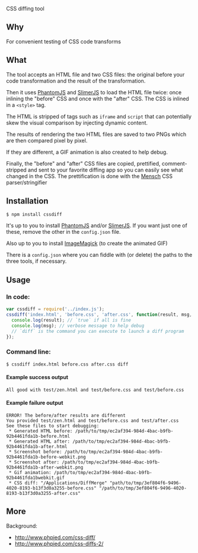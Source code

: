 CSS diffing tool

## Why

For convenient testing of CSS code transforms

## What

The tool accepts an HTML file and two CSS files: the original before your code transformation
and the result of the transformation.

Then it uses [PhantomJS](http://phantomjs.org/) and [SlimerJS](http://slimerjs.org/) to load the HTML file twice:
once inlining the "before" CSS and once with the "after" CSS. The CSS is inlined in a `<style>` tag.

The HTML is stripped of tags such as `iframe` and `script` that can potentially skew the visual comparison
by injecting dynamic content.

The results of rendering the two HTML files are saved to two PNGs which are then compared pixel by pixel.

If they are different, a GIF animation is also created to help debug.

Finally, the "before" and "after" CSS files are copied, prettified, comment-stripped and sent to your
favorite diffing app so you can easily see what changed in the CSS. The prettification is done with the 
[Mensch](https://github.com/brettstimmerman/mensch) CSS parser/stringifier

## Installation

    $ npm install cssdiff

It's up to you to install [PhantomJS](http://phantomjs.org/) and/or [SlimerJS](http://slimerjs.org/).
If you want just one of these, remove the other in the `config.json` file.

Also up to you to install [ImageMagick](http://imagemagick.org) (to create the animated GIF)

There is a `config.json` where you can fiddle with (or delete) the paths to the three tools, if necessary.

## Usage

### In code:

```js
var cssdiff = require('../index.js');
cssdiff('index.html', 'before.css', 'after.css', function(result, msg, diff) {
  console.log(result); // `true` if all is fine
  console.log(msg); // verbose message to help debug
  // `diff` is the command you can execute to launch a diff program
});
```

### Command line:

    $ cssdiff index.html before.css after.css diff

#### Example success output

    All good with test/zen.html and test/before.css and test/before.css

#### Example failure output

    ERROR! The before/after results are different
    You provided test/zen.html and test/before.css and test/after.css
    See these files to start debugging:
     * Generated HTML before: /path/to/tmp/ec2af394-984d-4bac-b9fb-92b4461fda1b-before.html
     * Generated HTML after: /path/to/tmp/ec2af394-984d-4bac-b9fb-92b4461fda1b-after.html
     * Screenshot before: /path/to/tmp/ec2af394-984d-4bac-b9fb-92b4461fda1b-before-webkit.png
     * Screenshot after: /path/to/tmp/ec2af394-984d-4bac-b9fb-92b4461fda1b-after-webkit.png
     * Gif animation: /path/to/tmp/ec2af394-984d-4bac-b9fb-92b4461fda1bwebkit.gif
     * CSS diff: "/Applications/DiffMerge" "path/to/tmp/3ef804f6-9496-4020-8193-b13f3d0a3255-before.css" "/path/to/tmp/3ef804f6-9496-4020-8193-b13f3d0a3255-after.css"


## More

Background:

 * http://www.phpied.com/css-diff/
 * http://www.phpied.com/css-diffs-2/